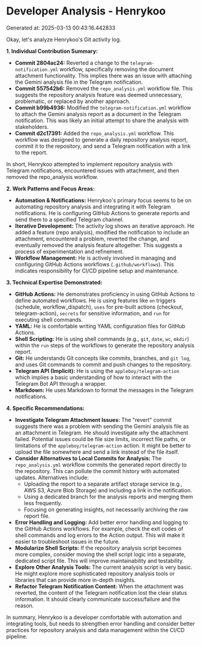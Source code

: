 # Developer Analysis - Henrykoo
Generated at: 2025-03-13 00:43:16.442833

Okay, let's analyze Henrykoo's Git activity log.

**1. Individual Contribution Summary:**

*   **Commit 2804ac24:**  Reverted a change to the `telegram-notification.yml` workflow, specifically removing the document attachment functionality. This implies there was an issue with attaching the Gemini analysis file in the Telegram notification.
*   **Commit 557542b6:** Removed the `repo_analysis.yml` workflow file. This suggests the repository analysis feature was deemed unnecessary, problematic, or replaced by another approach.
*   **Commit b99b4936:** Modified the `telegram-notification.yml` workflow to attach the Gemini analysis report as a document in the Telegram notification. This was likely an initial attempt to share the analysis with stakeholders.
*   **Commit d2c17391:** Added the `repo_analysis.yml` workflow.  This workflow was designed to generate a daily repository analysis report, commit it to the repository, and send a Telegram notification with a link to the report.

In short, Henrykoo attempted to implement repository analysis with Telegram notifications, encountered issues with attachment, and then removed the repo_analysis workflow.

**2. Work Patterns and Focus Areas:**

*   **Automation & Notifications:** Henrykoo's primary focus seems to be on automating repository analysis and integrating it with Telegram notifications.  He is configuring GitHub Actions to generate reports and send them to a specified Telegram channel.
*   **Iterative Development:**  The activity log shows an iterative approach. He added a feature (repo analysis), modified the notification to include an attachment, encountered a problem, reverted the change, and eventually removed the analysis feature altogether.  This suggests a process of experimentation and refinement.
*   **Workflow Management:** He is actively involved in managing and configuring GitHub Actions workflows (`.github/workflows`). This indicates responsibility for CI/CD pipeline setup and maintenance.

**3. Technical Expertise Demonstrated:**

*   **GitHub Actions:** He demonstrates proficiency in using GitHub Actions to define automated workflows.  He is using features like `on` triggers (schedule, workflow_dispatch), `uses` for pre-built actions (checkout, telegram-action), `secrets` for sensitive information, and `run` for executing shell commands.
*   **YAML:**  He is comfortable writing YAML configuration files for GitHub Actions.
*   **Shell Scripting:** He is using shell commands (e.g., `git`, `date`, `wc`, `mkdir`) within the `run` steps of the workflows to generate the repository analysis report.
*   **Git:**  He understands Git concepts like commits, branches, and `git log`, and uses Git commands to commit and push changes to the repository.
*   **Telegram API (Implicit):**  He is using the `appleboy/telegram-action` which implies a basic understanding of how to interact with the Telegram Bot API through a wrapper.
*   **Markdown:**  He uses Markdown to format the messages in the Telegram notifications.

**4. Specific Recommendations:**

*   **Investigate Telegram Attachment Issues:** The "revert" commit suggests there was a problem with sending the Gemini analysis file as an attachment in Telegram. He should investigate *why* the attachment failed.  Potential issues could be file size limits, incorrect file paths, or limitations of the `appleboy/telegram-action` action. It might be better to upload the file somewhere and send a link instead of the file itself.
*   **Consider Alternatives to Local Commits for Analysis:**  The `repo_analysis.yml` workflow commits the generated report directly to the repository. This can pollute the commit history with automated updates.  Alternatives include:
    *   Uploading the report to a separate artifact storage service (e.g., AWS S3, Azure Blob Storage) and including a link in the notification.
    *   Using a dedicated branch for the analysis reports and merging them less frequently.
    *   Focusing on generating insights, not necessarily archiving the raw report file.
*   **Error Handling and Logging:**  Add better error handling and logging to the GitHub Actions workflows.  For example, check the exit codes of shell commands and log errors to the Action output.  This will make it easier to troubleshoot issues in the future.
*   **Modularize Shell Scripts:**  If the repository analysis script becomes more complex, consider moving the shell script logic into a separate, dedicated script file. This will improve maintainability and testability.
*   **Explore Other Analysis Tools:**  The current analysis script is very basic. He might explore more sophisticated repository analysis tools or libraries that can provide more in-depth insights.
*   **Refactor Telegram Notification Content:** When the attachment was reverted, the content of the Telegram notification lost the clear status information. It should clearly communicate success/failure and the reason.

In summary, Henrykoo is a developer comfortable with automation and integrating tools, but needs to strengthen error handling and consider better practices for repository analysis and data management within the CI/CD pipeline.
